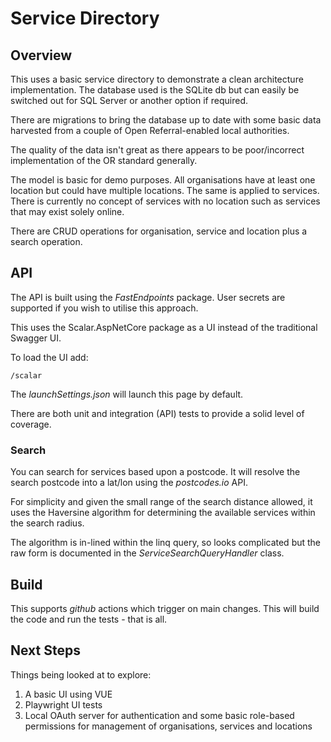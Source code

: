 # Service Directory

## Overview

This uses a basic service directory to demonstrate a clean architecture implementation. The database used is the SQLite db but 
can easily be switched out for SQL Server or another option if required.

There are migrations to bring the database up to date with some basic data harvested from a couple of Open Referral-enabled local authorities.

The quality of the data isn't great as there appears to be poor/incorrect implementation of the OR standard generally.

The model is basic for demo purposes. All organisations have at least one location but could have multiple locations. The same
is applied to services. There is currently no concept of services with no location such as services that may exist solely online.

There are CRUD operations for organisation, service and location plus a search operation.

## API

The API is built using the _FastEndpoints_ package. User secrets are supported if you wish to utilise this approach.

This uses the Scalar.AspNetCore package as a UI instead of the traditional Swagger UI. 

To load the UI add:

```
/scalar
```

The _launchSettings.json_ will launch this page by default.

There are both unit and integration (API) tests to provide a solid level of coverage.

### Search

You can search for services based upon a postcode. It will resolve the search postcode into a lat/lon using the _postcodes.io_ API.

For simplicity and given the small range of the search distance allowed, it uses the Haversine algorithm for determining the available 
services within the search radius.

The algorithm is in-lined within the linq query, so looks complicated but the raw form is documented in the _ServiceSearchQueryHandler_ class.

## Build

This supports _github_ actions which trigger on main changes. This will build the code and run the tests - that is all.

## Next Steps

Things being looked at to explore:

1. A basic UI using VUE
2. Playwright UI tests
3. Local OAuth server for authentication and some basic role-based permissions for management of organisations, services and locations